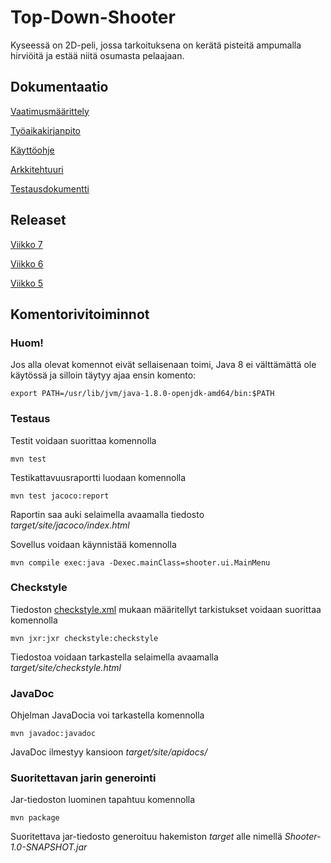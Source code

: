 # Top-Down-Shooter
Kyseessä on 2D-peli, jossa tarkoituksena on kerätä pisteitä ampumalla hirviöitä ja estää niitä osumasta pelaajaan.

## Dokumentaatio

[Vaatimusmäärittely](https://github.com/chipfrog/ot-harjoitustyo/blob/master/shooter/dokumentaatio/vaatimusmaarittely.md)

[Työaikakirjanpito](https://github.com/chipfrog/ot-harjoitustyo/blob/master/shooter/dokumentaatio/tyoaikakirjanpito.md)

[Käyttöohje](https://github.com/chipfrog/ot-harjoitustyo/blob/master/shooter/dokumentaatio/kayttoohje.md)

[Arkkitehtuuri](https://github.com/chipfrog/ot-harjoitustyo/blob/master/shooter/dokumentaatio/arkkitehtuuri.md)

[Testausdokumentti](https://github.com/chipfrog/ot-harjoitustyo/blob/master/shooter/dokumentaatio/testidokumentti.md)

## Releaset
[Viikko 7](https://github.com/chipfrog/ot-harjoitustyo/releases/tag/viikko7)

[Viikko 6](https://github.com/chipfrog/ot-harjoitustyo/releases/tag/viikko6)

[Viikko 5](https://github.com/chipfrog/ot-harjoitustyo/releases/tag/viikko5)

## Komentorivitoiminnot

### Huom!
Jos alla olevat komennot eivät sellaisenaan toimi, Java 8 ei välttämättä ole käytössä ja silloin täytyy ajaa ensin komento:
```
export PATH=/usr/lib/jvm/java-1.8.0-openjdk-amd64/bin:$PATH
```

### Testaus
Testit voidaan suorittaa komennolla
```
mvn test
```
Testikattavuusraportti luodaan komennolla
```
mvn test jacoco:report
```
Raportin saa auki selaimella avaamalla tiedosto _target/site/jacoco/index.html_

Sovellus voidaan käynnistää komennolla
```
mvn compile exec:java -Dexec.mainClass=shooter.ui.MainMenu
```
### Checkstyle
Tiedoston [checkstyle.xml](https://github.com/chipfrog/ot-harjoitustyo/blob/master/shooter/checkstyle.xml)
mukaan määritellyt tarkistukset voidaan suorittaa komennolla
```
mvn jxr:jxr checkstyle:checkstyle
```
Tiedostoa voidaan tarkastella selaimella avaamalla _target/site/checkstyle.html_
### JavaDoc
Ohjelman JavaDocia voi tarkastella komennolla
```
mvn javadoc:javadoc
```
JavaDoc ilmestyy kansioon _target/site/apidocs/_

### Suoritettavan jarin generointi
Jar-tiedoston luominen tapahtuu komennolla
```
mvn package
```
Suoritettava jar-tiedosto generoituu hakemiston _target_ alle nimellä _Shooter-1.0-SNAPSHOT.jar_
